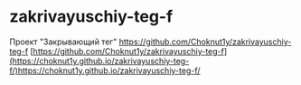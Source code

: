 # zakrivayuschiy-teg-f
Проект "Закрывающий тег"
https://github.com/Choknut1y/zakrivayuschiy-teg-f
[https://github.com/Choknut1y/zakrivayuschiy-teg-f](https://choknut1y.github.io/zakrivayuschiy-teg-f/)https://choknut1y.github.io/zakrivayuschiy-teg-f/
